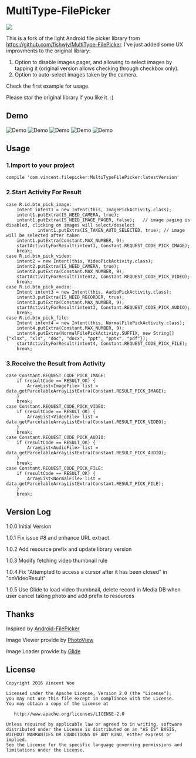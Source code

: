# MultiType-FilePicker
[![](https://jitpack.io/v/AlonShahaf/MultiType-FilePicker.svg)](https://jitpack.io/#AlonShahaf/MultiType-FilePicker)

This is a fork of the light Android file picker library from https://github.com/fishwjy/MultiType-FilePicker.
I've just added some UX improvments to the original library:
1. Option to disable images pager, and allowing to select images by tapping it (original version allows checking through checkbox only).
2. Option to auto-select images taken by the camera.

Check the first example for usage.

Please star the original library if you like it. :)

## Demo
![Demo](/pic/pick_img.gif)
![Demo](/pic/pick_img1.gif)
![Demo](/pic/pick_vid.png)
![Demo](/pic/pick_aud.png)
![Demo](/pic/pick_file.png)

## Usage
### 1.Import to your project
    compile 'com.vincent.filepicker:MultiTypeFilePicker:latestVersion' 
    
### 2.Start Activity For Result
    case R.id.btn_pick_image:
		Intent intent1 = new Intent(this, ImagePickActivity.class);
		intent1.putExtra(IS_NEED_CAMERA, true);
		intent1.putExtra(IS_NEED_IMAGE_PAGER, false);	// image paging is disabled, clicking on images will select/deselect
                intent1.putExtra(IS_TAKEN_AUTO_SELECTED, true);	// image will be selected after taken 	
		intent1.putExtra(Constant.MAX_NUMBER, 9);
		startActivityForResult(intent1, Constant.REQUEST_CODE_PICK_IMAGE);
		break;
	case R.id.btn_pick_video:
		intent2 = new Intent(this, VideoPickActivity.class);
		intent2.putExtra(IS_NEED_CAMERA, true);
		intent2.putExtra(Constant.MAX_NUMBER, 9);
		startActivityForResult(intent2, Constant.REQUEST_CODE_PICK_VIDEO);
		break;
	case R.id.btn_pick_audio:
		Intent intent3 = new Intent(this, AudioPickActivity.class);
		intent3.putExtra(IS_NEED_RECORDER, true);
		intent3.putExtra(Constant.MAX_NUMBER, 9);
		startActivityForResult(intent3, Constant.REQUEST_CODE_PICK_AUDIO);
		break;
	case R.id.btn_pick_file:
		Intent intent4 = new Intent(this, NormalFilePickActivity.class);
		intent4.putExtra(Constant.MAX_NUMBER, 9);
		intent4.putExtra(NormalFilePickActivity.SUFFIX, new String[] {"xlsx", "xls", "doc", "docx", "ppt", "pptx", "pdf"});
		startActivityForResult(intent4, Constant.REQUEST_CODE_PICK_FILE);
		break;
		
### 3.Receive the Result from Activity
    case Constant.REQUEST_CODE_PICK_IMAGE:
		if (resultCode == RESULT_OK) {
            ArrayList<ImageFile> list = data.getParcelableArrayListExtra(Constant.RESULT_PICK_IMAGE);
        }
        break;
	case Constant.REQUEST_CODE_PICK_VIDEO:
		if (resultCode == RESULT_OK) {
            ArrayList<VideoFile> list = data.getParcelableArrayListExtra(Constant.RESULT_PICK_VIDEO);
        }
        break;
    case Constant.REQUEST_CODE_PICK_AUDIO:
		if (resultCode == RESULT_OK) {
            ArrayList<AudioFile> list = data.getParcelableArrayListExtra(Constant.RESULT_PICK_AUDIO);
        }
        break;
	case Constant.REQUEST_CODE_PICK_FILE:
		if (resultCode == RESULT_OK) {
            ArrayList<NormalFile> list = data.getParcelableArrayListExtra(Constant.RESULT_PICK_FILE);
        }
        break;

## Version Log
1.0.0    Initial Version

1.0.1    Fix issue #8 and enhance URL extract

1.0.2    Add resource prefix and update library version

1.0.3    Modify fetching video thumbnail rule

1.0.4    Fix "Attempted to access a cursor after it has been closed" in "onVideoResult"

1.0.5    Use Glide to load video thumbnail, delete record in Media DB when user cancel taking photo and add prefix to resources

## Thanks
Inspired by [Android-FilePicker](https://github.com/DroidNinja/Android-FilePicker)

Image Viewer provide by [PhotoView](https://github.com/bm-x/PhotoView)

Image Loader provide by [Glide](https://github.com/bumptech/glide)

## License
```
Copyright 2016 Vincent Woo

Licensed under the Apache License, Version 2.0 (the "License");
you may not use this file except in compliance with the License.
You may obtain a copy of the License at

   http://www.apache.org/licenses/LICENSE-2.0

Unless required by applicable law or agreed to in writing, software
distributed under the License is distributed on an "AS IS" BASIS,
WITHOUT WARRANTIES OR CONDITIONS OF ANY KIND, either express or implied.
See the License for the specific language governing permissions and
limitations under the License.
```
